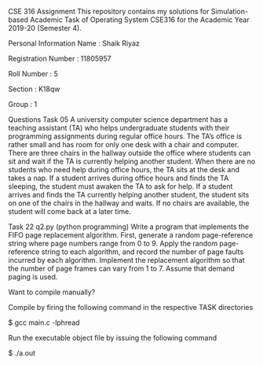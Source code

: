 CSE 316 Assignment
This repository contains my solutions for Simulation-based Academic Task of Operating System CSE316 for the Academic Year 2019-20 (Semester 4).

Personal Information
Name : Shaik Riyaz

Registration Number : 11805957

Roll Number : 5

Section : K18qw

Group : 1

Questions
Task 05
A university computer science department has a teaching assistant (TA) who helps undergraduate students with their programming assignments during regular office hours. The TA’s office is rather small and has room for only one desk with a chair and computer. There are three chairs in the hallway outside the office where students can sit and wait if the TA is currently helping another student. When there are no students who need help during office hours, the TA sits at the desk and takes a nap. If a student arrives during office hours and finds the TA sleeping, the student must awaken the TA to ask for help. If a student arrives and finds the TA currently helping another student, the student sits on one of the chairs in the hallway and waits. If no chairs are available, the student will come back at a later time.

Task 22 q2.py (python programming)
Write a program that implements the FIFO page replacement algorithm. First, generate a random page-reference string where page numbers range from 0 to 9. Apply the random page-reference string to each algorithm, and record the number of page faults incurred by each algorithm. Implement the replacement algorithm so that the number of page frames can vary from 1 to 7. Assume that demand paging is used.

Want to compile manually?

Compile by firing the following command in the respective TASK directories

$ gcc main.c -lphread

Run the executable object file by issuing the following command

$ ./a.out
